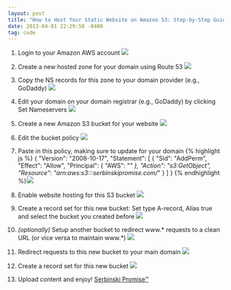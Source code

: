 ```yaml
--- 
layout: post
title: "How to Host Your Static Website on Amazon S3: Step-by-Step Guide"
date: 2013-04-01 22:29:50 -0400
tag: code
---
```


1. Login to your Amazon AWS account
![](https://www.evernote.com/shard/s2/sh/fe218193-b3e8-4918-93b0-696b7fac20be/813409d91dd917802a19d7fef62a951c/deep/0/Screenshot%204/1/13%2010:11%20PM.jpg)

2. Create a new hosted zone for your domain using Route 53
![](https://www.evernote.com/shard/s2/sh/89e14f20-2cba-4525-b85e-21c1a4176076/43c26e6883639de8987cc0c2ea7106a4/deep/0/Screenshot%204/1/13%2010:12%20PM.jpg)

3. Copy the NS records for this zone to your domain provider (e.g., GoDaddy)
![](https://www.evernote.com/shard/s2/sh/d6387a2e-a5ad-41c5-8784-0c4a52a993d1/9ed257782f4ceed13e79126b543baa14/deep/0/Screenshot%204/1/13%2010:13%20PM.jpg)

4. Edit your domain on your domain registrar (e.g., GoDaddy) by clicking Set Nameservers
![](https://www.evernote.com/shard/s2/sh/7518fecb-d412-4b37-b9ce-62022add2da3/cc511c4fd3baac9121e589a9f66e2bbc/deep/0/Screenshot%204/1/13%2010:14%20PM.jpg)

5. Create a new Amazon S3 bucket for your website
![](https://www.evernote.com/shard/s2/sh/0e7f5227-0c83-41a9-ba49-a7f8c771677a/832667f5ccb17c6bbee2e9aed27479d0/deep/0/Screenshot%204/1/13%2010:16%20PM.jpg)

6. Edit the bucket policy
![](https://www.evernote.com/shard/s2/sh/19452899-abe8-407e-b29d-2a0b174ea117/e2be57fe0609cb9794253db363214df0/deep/0/Screenshot%204/1/13%2010:20%20PM.jpg)

7. Paste in this policy, making sure to update for your domain
{% highlight js %}
{
	"Version": "2008-10-17",
	"Statement": [
		{
			"Sid": "AddPerm",
			"Effect": "Allow",
			"Principal": {
				"AWS": "*"
			},
			"Action": "s3:GetObject",
			"Resource": "arn:aws:s3:::serbinskipromise.com/*"
		}
	]
}
{% endhighlight %}![](https://www.evernote.com/shard/s2/sh/2e597ac8-453d-4cec-b2a0-2e3f81017617/3f430748cf1ec69f8d2b58412416414f/deep/0/Screenshot%204/1/13%2010:20%20PM.jpg)
8. Enable website hosting for this S3 bucket
![](https://www.evernote.com/shard/s2/sh/2bec97a1-c4ae-4444-881f-607bd1cc2519/61803186386cfbd228c84d7d5cce80c1/deep/0/Screenshot%204/1/13%2010:21%20PM.jpg)

9. Create a record set for this new bucket: Set type A-record, Alias true and select the bucket you created before
![](https://www.evernote.com/shard/s2/sh/60493b19-1b3e-4c32-89b3-11dadef12c4d/0fdbaca5bcb2873ed8b760c8d48417eb/deep/0/Screenshot%204/1/13%2010:25%20PM.jpg)

10. _(optionally)_ Setup another bucket to redirect www.* requests to a clean URL (or vice versa to maintain www.*)
![](https://www.evernote.com/shard/s2/sh/5523bf6f-f0c6-42bd-a2b9-7ab7702dc90e/750d3026d483a136fcaf80be9729d1b2/deep/0/Screenshot%204/1/13%2010:22%20PM.jpg)

11. Redirect requests to this new bucket to your main domain
![](https://www.evernote.com/shard/s2/sh/01f6f11c-3c70-4d9c-befc-9e50f66f7182/6ca22a582ed83b683b5b9183ed06d7ce/deep/0/Screenshot%204/1/13%2010:22%20PM.jpg)

12. Create a record set for this new bucket
![](https://www.evernote.com/shard/s2/sh/60493b19-1b3e-4c32-89b3-11dadef12c4d/0fdbaca5bcb2873ed8b760c8d48417eb/deep/0/Screenshot%204/1/13%2010:25%20PM.jpg)

13. Upload content and enjoy! <a href="http://serbinskipromise.com">Serbinski Promise&trade;</a> 